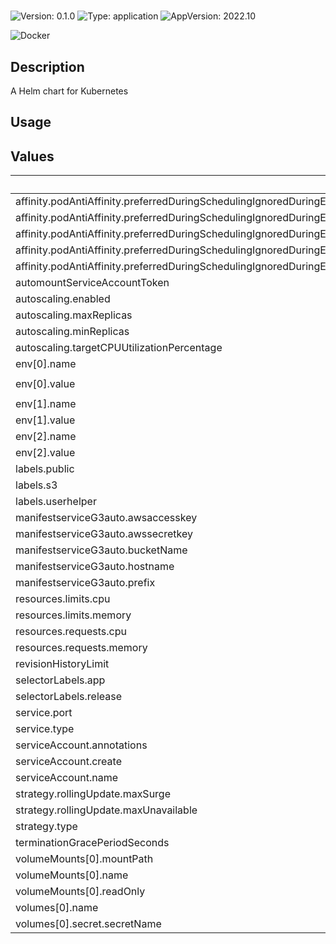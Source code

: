 # <no value>

![Version: 0.1.0](https://img.shields.io/badge/Version-0.1.0-informational?style=for-the-badge)
![Type: application](https://img.shields.io/badge/Type-application-informational?style=for-the-badge)
![AppVersion: 2022.10](https://img.shields.io/badge/AppVersion-2022.10-informational?style=for-the-badge)

![Docker](https://img.shields.io/badge/docker-2496ED?style=for-the-badge&logo=docker&logoColor=white)

## Description

A Helm chart for Kubernetes

## Usage
<fill out>

## Values

| Key | Type | Default | Description |
|-----|------|---------|-------------|
| affinity.podAntiAffinity.preferredDuringSchedulingIgnoredDuringExecution[0].podAffinityTerm.labelSelector.matchExpressions[0].key | string | `"app"` |  |
| affinity.podAntiAffinity.preferredDuringSchedulingIgnoredDuringExecution[0].podAffinityTerm.labelSelector.matchExpressions[0].operator | string | `"In"` |  |
| affinity.podAntiAffinity.preferredDuringSchedulingIgnoredDuringExecution[0].podAffinityTerm.labelSelector.matchExpressions[0].values[0] | string | `"manifestservice"` |  |
| affinity.podAntiAffinity.preferredDuringSchedulingIgnoredDuringExecution[0].podAffinityTerm.topologyKey | string | `"kubernetes.io/hostname"` |  |
| affinity.podAntiAffinity.preferredDuringSchedulingIgnoredDuringExecution[0].weight | int | `100` |  |
| automountServiceAccountToken | bool | `false` |  |
| autoscaling.enabled | bool | `false` |  |
| autoscaling.maxReplicas | int | `100` |  |
| autoscaling.minReplicas | int | `1` |  |
| autoscaling.targetCPUUtilizationPercentage | int | `80` |  |
| env[0].name | string | `"REQUESTS_CA_BUNDLE"` |  |
| env[0].value | string | `"/etc/ssl/certs/ca-certificates.crt"` |  |
| env[1].name | string | `"MANIFEST_SERVICE_CONFIG_PATH"` |  |
| env[1].value | string | `"/var/gen3/config/config.json"` |  |
| env[2].name | string | `"GEN3_DEBUG"` |  |
| env[2].value | string | `"False"` |  |
| labels.public | string | `"yes"` |  |
| labels.s3 | string | `"yes"` |  |
| labels.userhelper | string | `"yes"` |  |
| manifestserviceG3auto.awsaccesskey | string | `""` |  |
| manifestserviceG3auto.awssecretkey | string | `""` |  |
| manifestserviceG3auto.bucketName | string | `"testbucket"` |  |
| manifestserviceG3auto.hostname | string | `"testinstall"` |  |
| manifestserviceG3auto.prefix | string | `"test"` |  |
| resources.limits.cpu | float | `1` |  |
| resources.limits.memory | string | `"1024Mi"` |  |
| resources.requests.cpu | float | `0.5` |  |
| resources.requests.memory | string | `"512Mi"` |  |
| revisionHistoryLimit | int | `2` |  |
| selectorLabels.app | string | `"manifestservice"` |  |
| selectorLabels.release | string | `"production"` |  |
| service.port | int | `80` |  |
| service.type | string | `"ClusterIP"` |  |
| serviceAccount.annotations | object | `{}` |  |
| serviceAccount.create | bool | `true` |  |
| serviceAccount.name | string | `""` |  |
| strategy.rollingUpdate.maxSurge | int | `1` |  |
| strategy.rollingUpdate.maxUnavailable | int | `0` |  |
| strategy.type | string | `"RollingUpdate"` |  |
| terminationGracePeriodSeconds | int | `50` |  |
| volumeMounts[0].mountPath | string | `"/var/gen3/config/"` |  |
| volumeMounts[0].name | string | `"config-volume"` |  |
| volumeMounts[0].readOnly | bool | `true` |  |
| volumes[0].name | string | `"config-volume"` |  |
| volumes[0].secret.secretName | string | `"manifestservice-g3auto"` |  |

